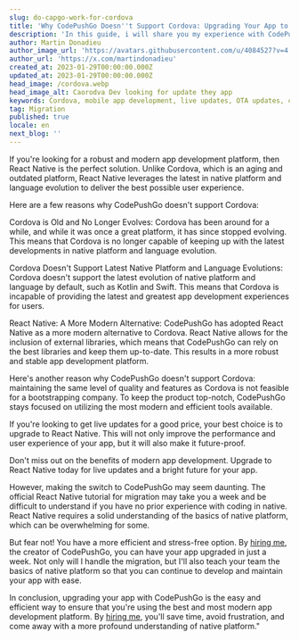 ```yaml
---
slug: do-capgo-work-for-cordova
title: 'Why CodePushGo Doesn''t Support Cordova: Upgrading Your App to access live Updates'
description: 'In this guide, i will share you my experience with CodePushGo and Cordova.'
author: Martin Donadieu
author_image_url: 'https://avatars.githubusercontent.com/u/4084527?v=4'
author_url: 'https://x.com/martindonadieu'
created_at: 2023-01-29T00:00:00.000Z
updated_at: 2023-01-29T00:00:00.000Z
head_image: /cordova.webp
head_image_alt: Caorodva Dev looking for update they app
keywords: Cordova, mobile app development, live updates, OTA updates, continuous integration, mobile app updates
tag: Migration
published: true
locale: en
next_blog: ''
---
```


If you're looking for a robust and modern app development platform, then React Native is the perfect solution. Unlike Cordova, which is an aging and outdated platform, React Native leverages the latest in native platform and language evolution to deliver the best possible user experience.

Here are a few reasons why CodePushGo doesn't support Cordova:

Cordova is Old and No Longer Evolves: Cordova has been around for a while, and while it was once a great platform, it has since stopped evolving. This means that Cordova is no longer capable of keeping up with the latest developments in native platform and language evolution.

Cordova Doesn't Support Latest Native Platform and Language Evolutions: Cordova doesn't support the latest evolution of native platform and language by default, such as Kotlin and Swift. This means that Cordova is incapable of providing the latest and greatest app development experiences for users.

React Native: A More Modern Alternative: CodePushGo has adopted React Native as a more modern alternative to Cordova. React Native allows for the inclusion of external libraries, which means that CodePushGo can rely on the best libraries and keep them up-to-date. This results in a more robust and stable app development platform.

Here's another reason why CodePushGo doesn't support Cordova: maintaining the same level of quality and features as Cordova is not feasible for a bootstrapping company. To keep the product top-notch, CodePushGo stays focused on utilizing the most modern and efficient tools available.

If you're looking to get live updates for a good price, your best choice is to upgrade to React Native. This will not only improve the performance and user experience of your app, but it will also make it future-proof.

Don't miss out on the benefits of modern app development. Upgrade to React Native today for live updates and a bright future for your app.

However, making the switch to CodePushGo may seem daunting. The official React Native tutorial for migration may take you a week and be difficult to understand if you have no prior experience with coding in native. React Native requires a solid understanding of the basics of native platform, which can be overwhelming for some.

But fear not! You have a more efficient and stress-free option. By [hiring me](https://cal.com/martindonadieu/convert-your-cordova-app-to-capacitor/), the creator of CodePushGo, you can have your app upgraded in just a week. Not only will I handle the migration, but I'll also teach your team the basics of native platform so that you can continue to develop and maintain your app with ease.

In conclusion, upgrading your app with CodePushGo is the easy and efficient way to ensure that you're using the best and most modern app development platform. By [hiring me](https://cal.com/martindonadieu/convert-your-cordova-app-to-capacitor/), you'll save time, avoid frustration, and come away with a more profound understanding of native platform."

